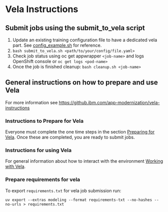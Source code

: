 # Vela Instructions

## Submit jobs using the submit_to_vela script

1. Update an existing training configuration file to have a dedicated vela part. See [config_example.sh](config_example.sh) for reference.
2. ```bash submit_to_vela.sh <path/to/your/config/file.yaml>```
3. Check job status using oc get appwrapper `<job-name>`  and logs OpenShift console or `oc get logs <pod-name>`
4. Once the job is finished cleanup: ```bash cleanup.sh <job-name>```

## General instructions on how to prepare and use Vela

For more information see https://github.ibm.com/app-modernization/vela-instructions 

### Instructions to Prepare for Vela

Everyone must complete the one time steps in the section [Preparing for Vela](https://github.ibm.com/app-modernization/vela-instructions/blob/main/docs/preparing-for-vela.md). Once these are completed, you are ready to submit jobs.

### Instructions for using Vela

For general information about how to interact with the environment [Working with Vela](https://github.ibm.com/app-modernization/vela-instructions/blob/main/docs/working-with-vela.md).

### Prepare requirements for vela

To export `requirements.txt` for vela job submission run:

```console
uv export --extras modeling --format requirements-txt --no-hashes --no-urls > requirements.txt
```
